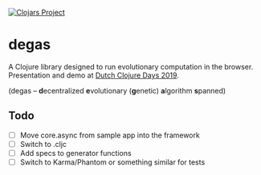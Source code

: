 [![Clojars Project](https://img.shields.io/clojars/v/degas.svg)](https://clojars.org/degas)

# degas

A Clojure library designed to run evolutionary computation in the browser. Presentation and demo at [Dutch Clojure Days 2019](https://clojuredays.org/#Decentralized%20evolutionary%20computation%20with%20Clojure%20and%20ClojureScript).


(degas – **d**ecentralized **e**volutionary (**g**enetic) **a**lgorithm **s**panned)

## Todo

- [ ] Move core.async from sample app into the framework
- [ ] Switch to .cljc
- [ ] Add specs to generator functions
- [ ] Switch to Karma/Phantom or something similar for tests
